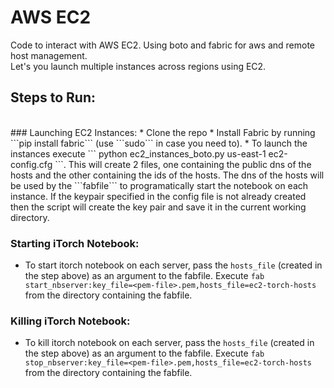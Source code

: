# AWS EC2
Code to interact with AWS EC2.
Using boto and fabric for aws and remote host management.
<br>
Let's you launch multiple instances across regions using EC2.
<br>
## Steps to Run:
<br>
### Launching EC2 Instances:
* Clone the repo
* Install Fabric by running ```pip install fabric``` (use ```sudo``` in case you need to).
* To launch the instances execute ``` python ec2_instances_boto.py us-east-1 ec2-config.cfg ```. This will create 2 files, one containing the public dns of the hosts and the other containing the ids of the hosts. The dns of the hosts will be used by the ```fabfile``` to programatically start the notebook on each instance. If the keypair specified in the config file is not already created then the script will create the key pair and save it in the current working directory.
<br>

### Starting iTorch Notebook:
* To start itorch notebook on each server, pass the ```hosts_file``` (created in the step above) as an argument to the fabfile. Execute ```fab start_nbserver:key_file=<pem-file>.pem,hosts_file=ec2-torch-hosts``` from the directory containing the fabfile.

### Killing iTorch Notebook:
* To kill itorch notebook on each server, pass the ```hosts_file``` (created in the step above) as an argument to the fabfile. Execute ```fab stop_nbserver:key_file=<pem-file>.pem,hosts_file=ec2-torch-hosts``` from the directory containing the fabfile.

